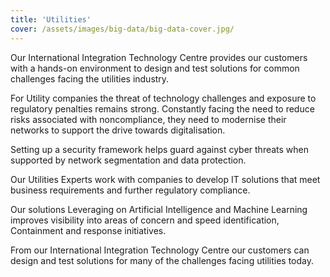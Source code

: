 ```yaml
---
title: 'Utilities'
cover: /assets/images/big-data/big-data-cover.jpg/
---
```


Our International Integration Technology Centre provides our customers with a hands-on environment to design and test solutions for common challenges facing the utilities industry.


For Utility companies the threat of technology challenges and exposure to regulatory penalties remains strong. Constantly facing the need to reduce risks associated with noncompliance, they need to modernise their networks to support the drive towards digitalisation. 


Setting up a security framework helps guard against cyber threats when supported by network segmentation and data protection.


Our Utilities Experts work with companies to develop IT solutions that meet business requirements and further regulatory compliance. 


Our solutions Leveraging on Artificial Intelligence and Machine Learning improves visibility into areas of concern and speed identification, Containment and response initiatives. 


From our International Integration Technology Centre our customers can design and test solutions for many of the challenges facing utilities today. 
